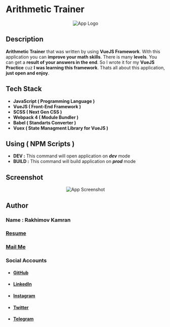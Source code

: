 # Arithmetic Trainer
<p align="center">
  <img alt='App Logo' src='https://i.ibb.co/H7xN6g5/arith-logo.png'>
</p>

## Description
**Arithmetic Trainer** that was written by using **VueJS Framework**.
With this application you can **improve your math skills**. There is many **levels**. You can get a **result of your answers in the end**. So I wrote it for my **VueJS Practice** cuz **I was learning this framework**. Thats all about this application, **just open and enjoy**.
## Tech Stack

 - **JavaScript ( Programming Language )**
 - **VueJS ( Front-End Framework )**
 - **SCSS ( Next Gen CSS )**
 - **Webpack 4 ( Module Bundler )**
 - **Babel ( Standarts Converter )**
 - **Vuex ( State Managment Library for VueJS )**
 ## Using ( NPM Scripts )
 - **DEV :** This command will open application on ***dev*** mode
 -  **BUILD :** This command will build application on ***prod*** mode
 ## Screenshot
<p align="center">
  <img alt='App Screenshot' src='https://i.ibb.co/V2rRsbK/ar.jpg'>
</p>

## Author
### Name : Rakhimov Kamran
### [Resume](https://drive.google.com/open?id=1qeT1X0zbppAx6XoV0mzIPFx_yT3TtpSQ)
### <a href="mailto:rakhimovkamran@gmail.com">Mail Me</a>

### Social Accounts
 - #### [GitHub](https://github.com/rakhimovkamran)
 - #### [LinkedIn](https://linkedin.com/in/rakhimovkamran)
 - #### [Instagram](https://instagram.com/rakhimovkamran)
 - #### [Twitter](https://twitter.com/rakhimovkamran)
 - #### [Telegram](https://t.me/rakhimovkamran)
